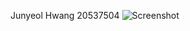 Junyeol Hwang 20537504
![Screenshot](https://raw.githubusercontent.com/Junyeol1998/COMP3111-Lab1-2020s/Git_History.png)